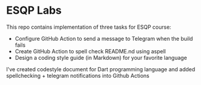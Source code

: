 # ESQP Labs

This repo contains implementation of three tasks for ESQP course:

- Configure GitHub Action to send a message to Telegram when the build fails
- Create GitHub Action to spell check README.nd using aspell
- Design a coding style guide (in Markdown) for your favorite language

I've created codestyle document for Dart programming language and added spellchecking + telegram notifications into Github Actions
